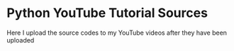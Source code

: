 # Python YouTube Tutorial Sources
 Here I upload the source codes to my YouTube videos after they have been uploaded
